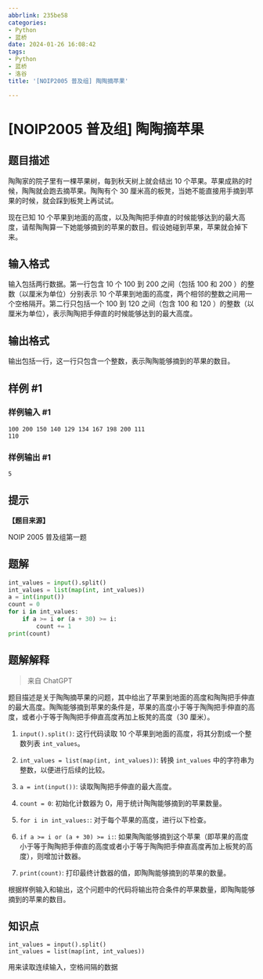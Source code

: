 ```yaml
---
abbrlink: 235be58
categories:
- Python
- 蓝桥
date: 2024-01-26 16:08:42
tags:
- Python
- 蓝桥
- 洛谷
title: '[NOIP2005 普及组] 陶陶摘苹果'

---
```


# [NOIP2005 普及组] 陶陶摘苹果

## 题目描述

陶陶家的院子里有一棵苹果树，每到秋天树上就会结出 $10$ 个苹果。苹果成熟的时候，陶陶就会跑去摘苹果。陶陶有个 $30$ 厘米高的板凳，当她不能直接用手摘到苹果的时候，就会踩到板凳上再试试。


现在已知 $10$ 个苹果到地面的高度，以及陶陶把手伸直的时候能够达到的最大高度，请帮陶陶算一下她能够摘到的苹果的数目。假设她碰到苹果，苹果就会掉下来。

## 输入格式

输入包括两行数据。第一行包含 $10$ 个 $100$ 到 $200$ 之间（包括 $100$ 和 $200$ ）的整数（以厘米为单位）分别表示 $10$ 个苹果到地面的高度，两个相邻的整数之间用一个空格隔开。第二行只包括一个 $100$ 到 $120$ 之间（包含 $100$ 和 $120$ ）的整数（以厘米为单位），表示陶陶把手伸直的时候能够达到的最大高度。

## 输出格式

输出包括一行，这一行只包含一个整数，表示陶陶能够摘到的苹果的数目。

## 样例 #1

### 样例输入 #1

```
100 200 150 140 129 134 167 198 200 111
110
```

### 样例输出 #1

```
5
```

## 提示

**【题目来源】**

NOIP 2005 普及组第一题

## 题解

```python
int_values = input().split()
int_values = list(map(int, int_values))
a = int(input())
count = 0
for i in int_values:
    if a >= i or (a + 30) >= i:
        count += 1
print(count)

```

## 题解解释

> 来自 ChatGPT

题目描述是关于陶陶摘苹果的问题，其中给出了苹果到地面的高度和陶陶把手伸直的最大高度。陶陶能够摘到苹果的条件是，苹果的高度小于等于陶陶把手伸直的高度，或者小于等于陶陶把手伸直高度再加上板凳的高度（30 厘米）。

1. `input().split()`: 这行代码读取 10 个苹果到地面的高度，将其分割成一个整数列表 `int_values`。

2. `int_values = list(map(int, int_values))`: 转换 `int_values` 中的字符串为整数，以便进行后续的比较。

3. `a = int(input())`: 读取陶陶把手伸直的最大高度。

4. `count = 0`: 初始化计数器为 0，用于统计陶陶能够摘到的苹果数量。

5. `for i in int_values:`: 对于每个苹果的高度，进行以下检查。

6. `if a >= i or (a + 30) >= i:`: 如果陶陶能够摘到这个苹果（即苹果的高度小于等于陶陶把手伸直的高度或者小于等于陶陶把手伸直高度再加上板凳的高度），则增加计数器。

7. `print(count)`: 打印最终计数器的值，即陶陶能够摘到的苹果的数量。

根据样例输入和输出，这个问题中的代码将输出符合条件的苹果数量，即陶陶能够摘到的苹果的数目。

## 知识点

```
int_values = input().split()
int_values = list(map(int, int_values))
```

用来读取连续输入，空格间隔的数据
